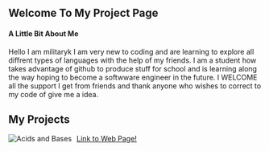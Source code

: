 ## Welcome To My Project Page
#### A Little Bit About Me
Hello I am militaryk I am very new to coding and are learning to explore all diffrent types of languages with the help of my friends.
I am a student how takes advantage of github to produce stuff for school and is learning along the way hoping to become a softwware
engineer in the future. I WELCOME all the support I get from friends and thank anyone who wishes to correct to my code of give me a idea.

## My Projects
<img src="militaryk.github.io/assets/images/Acids and Bases.png"
     alt="Acids and Bases"
     ahref="https://militaryk.github.io/SchoolProject/"
     style="float: left; margin-right: 10px;" />
      [Link to Web Page!](https://militaryk.github.io/SchoolProject/)


